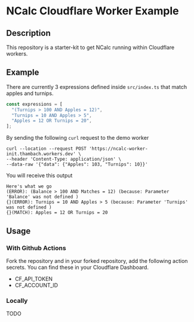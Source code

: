 # NCalc Cloudflare Worker Example

## Description

This repository is a starter-kit to get NCalc running within Cloudflare workers.

## Example

There are currently 3 expressions defined inside `src/index.ts` that match apples and turnips.

```typescript
const expressions = [
  "(Turnips > 100 AND Apples = 12)",
  "Turnips = 10 AND Apples > 5",
  "Apples = 12 OR Turnips = 20",
];
```

By sending the following `curl` request to the demo worker

```
curl --location --request POST 'https://ncalc-worker-init.thambach.workers.dev' \
--header 'Content-Type: application/json' \
--data-raw '{"data": {"Apples": 103, "Turnips": 10}}'
```

You will receive this output

```
Here's what we go
(ERROR): (Balance > 100 AND Matches = 12) (because: Parameter 'Balance' was not defined )
{}(ERROR): Turnips = 10 AND Apples > 5 (because: Parameter 'Turnips' was not defined )
{}(MATCH): Apples = 12 OR Turnips = 20
```

## Usage

### With Github Actions

Fork the repository and in your forked repository, add the following action secrets. You can find these in your Cloudflare Dashboard.

- CF_API_TOKEN
- CF_ACCOUNT_ID

### Locally

TODO

